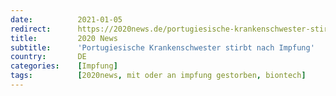 ```yaml
---
date:          2021-01-05
redirect:      https://2020news.de/portugiesische-krankenschwester-stirbt-nach-impfung/
title:         2020 News
subtitle:      'Portugiesische Krankenschwester stirbt nach Impfung'
country:       DE
categories:    [Impfung]
tags:          [2020news, mit oder an impfung gestorben, biontech]
---
```

